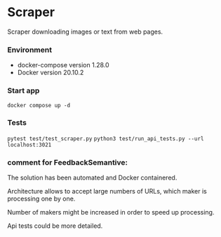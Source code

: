 # Scraper

Scraper downloading images or text from web pages.

### Environment

- docker-compose version 1.28.0
- Docker version 20.10.2

### Start app

```docker compose up -d```

### Tests

```pytest test/test_scraper.py``` 
```python3 test/run_api_tests.py --url localhost:3021``` 


### comment for FeedbackSemantive:
The solution has been automated and Docker containered.

Architecture allows to accept large numbers of URLs,
which maker is processing one by one.

Number of makers might be increased in order to speed up processing.

Api tests could be more detailed.

